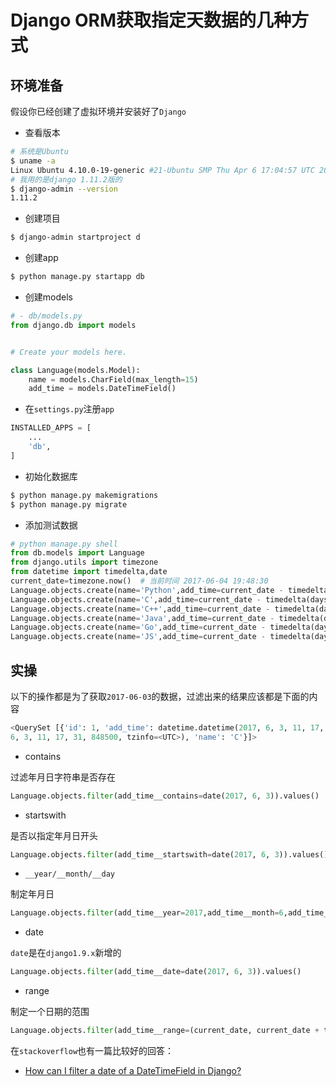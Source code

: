 # Django ORM获取指定天数据的几种方式

## 环境准备

假设你已经创建了虚拟环境并安装好了`Django`

- 查看版本

```bash
# 系统是Ubuntu
$ uname -a
Linux Ubuntu 4.10.0-19-generic #21-Ubuntu SMP Thu Apr 6 17:04:57 UTC 2017 x86_64 x86_64 x86_64 GNU/Linux
# 我用的是django 1.11.2版的
$ django-admin --version
1.11.2
```

- 创建项目

```bash
$ django-admin startproject d
```

- 创建app

```bash
$ python manage.py startapp db
```

- 创建models

```python
# - db/models.py
from django.db import models


# Create your models here.

class Language(models.Model):
    name = models.CharField(max_length=15)
    add_time = models.DateTimeField()
```

- 在`settings.py`注册`app`

```python
INSTALLED_APPS = [
    ...
    'db',
]
```

- 初始化数据库

```bash
$ python manage.py makemigrations
$ python manage.py migrate
```

- 添加测试数据

```python
# python manage.py shell
from db.models import Language
from django.utils import timezone
from datetime import timedelta,date
current_date=timezone.now()  # 当前时间 2017-06-04 19:48:30
Language.objects.create(name='Python',add_time=current_date - timedelta(days=1))
Language.objects.create(name='C',add_time=current_date - timedelta(days=1))
Language.objects.create(name='C++',add_time=current_date - timedelta(days=2))
Language.objects.create(name='Java',add_time=current_date - timedelta(days=2))
Language.objects.create(name='Go',add_time=current_date - timedelta(days=3))
Language.objects.create(name='JS',add_time=current_date - timedelta(days=3))
```

## 实操

以下的操作都是为了获取`2017-06-03`的数据，过滤出来的结果应该都是下面的内容

```python
<QuerySet [{'id': 1, 'add_time': datetime.datetime(2017, 6, 3, 11, 17, 31, 848500, tzinfo=<UTC>), 'name': 'Python'}, {'id': 2, 'add_time': datetime.datetime(2017,
6, 3, 11, 17, 31, 848500, tzinfo=<UTC>), 'name': 'C'}]>
```

- contains

过滤年月日字符串是否存在

```python
Language.objects.filter(add_time__contains=date(2017, 6, 3)).values()
```

- startswith


是否以指定年月日开头

```python
Language.objects.filter(add_time__startswith=date(2017, 6, 3)).values()
```

- `__year/__month/__day`

制定年月日

```python
Language.objects.filter(add_time__year=2017,add_time__month=6,add_time__day=3).values()
```

- date

`date`是在`django1.9.x`新增的

```python
Language.objects.filter(add_time__date=date(2017, 6, 3)).values()
```

- range

制定一个日期的范围

```python
Language.objects.filter(add_time__range=(current_date, current_date + timedelta(days=1))).values()
```

在`stackoverflow`也有一篇比较好的回答： 

* [How can I filter a date of a DateTimeField in Django?](https://stackoverflow.com/questions/1317714/how-can-i-filter-a-date-of-a-datetimefield-in-django)